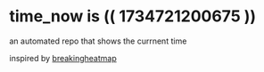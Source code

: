 # time_now is (( 1734721200675 ))

an automated repo that shows the currnent time

inspired by [breakingheatmap](https://github.com/breakingheatmap/breakingheatmap)